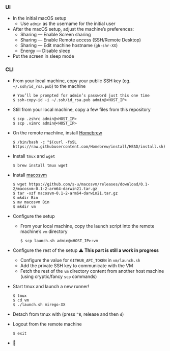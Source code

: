 
### UI

- In the initial macOS setup
  - Use `admin` as the username for the initial user
- After the macOS setup, adjust the machine’s preferences:
  - Sharing — Enable Screen sharing
  - Sharing — Enable Remote access (SSH/Remote Desktop)
  - Sharing — Edit machine hostname (`gh-shr-XX`)
  - Energy — Disable sleep
- Put the screen in sleep mode

### CLI

- From your local machine, copy your public SSH key (eg. `~/.ssh/id_rsa.pub`) to the machine

  ```
  # You’ll be prompted for admin’s password just this one time
  $ ssh-copy-id -i ~/.ssh/id_rsa.pub admin@<HOST_IP>
  ```

- Still from your local machine, copy a few files from this repository

  ```
  $ scp .zshrc admin@<HOST_IP>
  $ scp .vimrc admin@<HOST_IP>
  ```

- On the remote machiine, install [Homebrew](https://brew.sh)

  ```
  $ /bin/bash -c "$(curl -fsSL https://raw.githubusercontent.com/Homebrew/install/HEAD/install.sh)"
  ```

- Install `tmux` and `wget`

  ```
  $ brew install tmux wget
  ```

- Install [macosvm](https://github.com/s-u/macosvm)

  ```
  $ wget https://github.com/s-u/macosvm/releases/download/0.1-2/macosvm-0.1-2-arm64-darwin21.tar.gz
  $ tar -xzf macosvm-0.1-2-arm64-darwin21.tar.gz
  $ mkdir Bin
  $ mv macosvm Bin
  $ mkdir vm
  ```

- Configure the setup

  - From your local machine, copy the launch script into the remote machine’s `vm` directory

    ```
    $ scp launch.sh admin@<HOST_IP>:vm
    ```

- Configure the rest of the setup
  ⚠️ **This part is still a work in progress**

  - Configure the value for `GITHUB_API_TOKEN` in `vm/launch.sh`
  - Add the private SSH key to communicate with the VM
  - Fetch the rest of the `vm` directory content from another host machine (using cryptic/fancy `scp` commands)

- Start tmux and launch a new runner!

  ```
  $ tmux
  $ cd vm
  $ ./launch.sh mirego-XX
  ```

- Detach from tmux with (press `^B`, release and then `d`)

- Logout from the remote machine

  ```
  $ exit
  ```

- 🎉